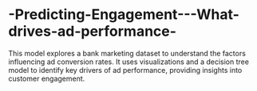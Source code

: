# -Predicting-Engagement---What-drives-ad-performance-
This model explores a bank marketing dataset to understand the factors influencing ad conversion rates. It uses visualizations and a decision tree model to identify key drivers of ad performance, providing insights into customer engagement.
